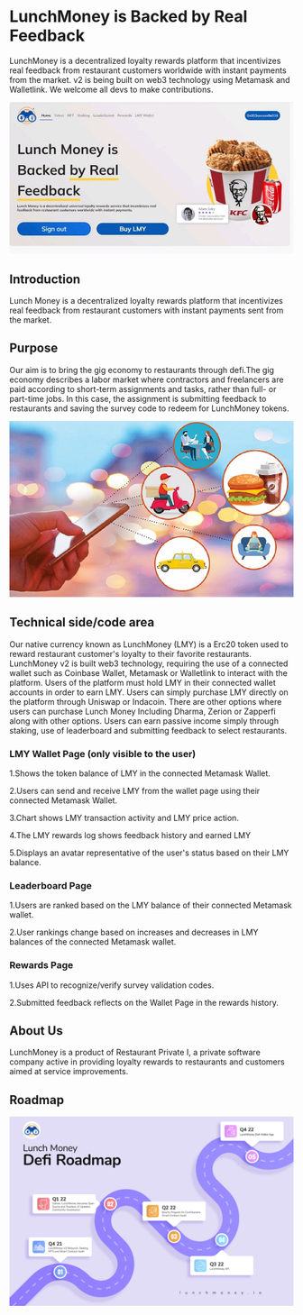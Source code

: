 
# LunchMoney is Backed by Real Feedback
LunchMoney is a decentralized loyalty rewards platform that incentivizes real feedback from restaurant customers worldwide with instant payments from the market. v2 is being built on web3 technology using Metamask and Walletlink. We welcome all devs to make contributions.


![Banner](./homepage/assets/images/Banner1.jpg "Main Banner")

## Introduction
Lunch Money is a decentralized loyalty rewards platform that incentivizes real feedback from restaurant customers with instant payments sent from the market.


## Purpose
Our aim is to bring the gig economy to restaurants through defi.The gig economy describes a labor market where contractors and freelancers are paid according to short-term assignments and tasks, rather than full- or part-time jobs. In this case, the assignment is submitting feedback to restaurants and saving the survey code to redeem for LunchMoney tokens.

![Banner](./homepage/assets/images/Banner2.jpg "2nd Banner")

## Technical side/code area
Our native currency known as LunchMoney (LMY) is a Erc20 token used to reward restaurant customer's loyalty to their favorite restaurants. LunchMoney v2 is built web3 technology, requiring the use of a connected wallet such as Coinbase Wallet, Metamask or Walletlink to interact with the platform. Users of the platform must hold LMY in their connected wallet accounts in order to earn LMY. Users can simply purchase LMY directly on the platform through Uniswap or Indacoin. There are other options where users can purchase Lunch Money Including Dharma, Zerion or Zapperfi along with other options. Users can earn passive income simply through staking, use of leaderboard and submitting feedback to select restaurants.

### LMY Wallet Page (only visible to the user)

1.Shows the token balance of LMY in the connected Metamask Wallet. 

2.Users can send and receive LMY from the wallet page using their connected Metamask Wallet.

3.Chart shows LMY transaction activity and LMY price action.

4.The LMY rewards log shows feedback history and earned LMY

5.Displays an avatar representative of the user's status based on their LMY balance.  

### Leaderboard Page 

1.Users are ranked based on the LMY balance of their connected Metamask wallet.

2.User rankings change based on increases and decreases in LMY balances of the connected Metamask wallet.

### Rewards Page  

1.Uses API to recognize/verify survey validation codes.  

2.Submitted feedback reflects on the Wallet Page in the rewards history.

## About Us
LunchMoney is a product of Restaurant Private I, a private software company active in providing loyalty rewards to restaurants and customers aimed at service improvements.


## Roadmap
![Banner](./homepage/assets/images/LMY%20Defi%20Roadmap.png "MarineGEO logo")

